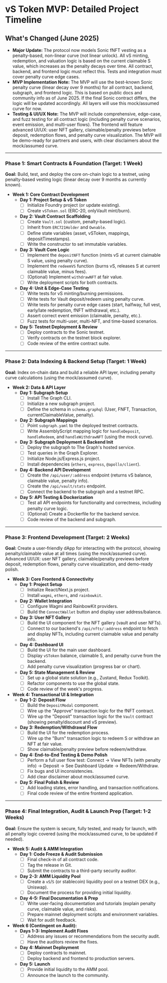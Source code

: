 # vS Token MVP: Detailed Project Timeline

## What's Changed (June 2025)
- **Major Update:** The protocol now models Sonic fNFT vesting as a penalty-based, non-linear curve (not linear unlock). All vS minting, redemption, and valuation logic is based on the current claimable S value, which increases as the penalty decays over time. All contract, backend, and frontend logic must reflect this. Tests and integration must cover penalty curve edge cases.
- **MVP Implementation Note:** The MVP will use the best-known Sonic penalty curve (linear decay over 9 months) for all contract, backend, subgraph, and frontend logic. This is based on public docs and community info as of June 2025. If the final Sonic contract differs, the logic will be updated accordingly. All layers will use this mock/assumed curve for now.
- **Testing & UI/UX Note:** The MVP will include comprehensive, edge-case, and fuzz testing for all contract logic (including penalty curve scenarios, event emission, and multi-user flows). The frontend will feature advanced UI/UX: user NFT gallery, claimable/penalty previews before deposit, redemption flows, and penalty curve visualization. The MVP will be demo-ready for partners and users, with clear disclaimers about the mock/assumed curve.

---

### **Phase 1: Smart Contracts & Foundation (Target: 1 Week)**

**Goal:** Build, test, and deploy the core on-chain logic to a testnet, using penalty-based vesting logic (linear decay over 9 months as currently known).

*   **Week 1: Core Contract Development**
    *   **Day 1: Project Setup & vS Token**
        *   [ ] Initialize Foundry project (or update existing).
        *   [ ] Create `vSToken.sol` (ERC-20, onlyVault mint/burn).
    *   **Day 2: Vault Contract Scaffolding**
        *   [ ] Create `Vault.sol` (custom, penalty-based logic).
        *   [ ] Inherit from `ERC721Holder` and `Ownable`.
        *   [ ] Define state variables (asset, vSToken, mappings, depositTimestamps).
        *   [ ] Write the constructor to set immutable variables.
    *   **Day 3: Vault Core Logic**
        *   [ ] Implement the `depositNFT` function (mints vS at current claimable S value, using penalty curve).
        *   [ ] Implement the `redeemVS` function (burns vS, releases S at current claimable value, minus fees).
        *   [ ] (Optional) Implement `withdrawNFT` at fair value.
        *   [ ] Write deployment scripts for both contracts.
    *   **Day 4: Unit & Edge-Case Testing**
        *   [ ] Write tests for vS minting/burning permissions.
        *   [ ] Write tests for Vault deposit/redeem using penalty curve.
        *   [ ] Write tests for penalty curve edge cases (start, halfway, full vest, early/late redemption, fNFT withdrawal, etc.).
        *   [ ] Assert correct event emission (claimable, penalty, etc.).
        *   [ ] Fuzz tests for multi-user, multi-NFT, and time-based scenarios.
    *   **Day 5: Testnet Deployment & Review**
        *   [ ] Deploy contracts to the Sonic testnet.
        *   [ ] Verify contracts on the testnet block explorer.
        *   [ ] Code review of the entire contract suite.

---

### **Phase 2: Data Indexing & Backend Setup (Target: 1 Week)**

**Goal:** Index on-chain data and build a reliable API layer, including penalty curve calculations (using the mock/assumed curve).

*   **Week 2: Data & API Layer**
    *   **Day 1: Subgraph Setup**
        *   [ ] Install The Graph CLI.
        *   [ ] Initialize a new subgraph project.
        *   [ ] Define the schema in `schema.graphql` (User, FNFT, Transaction, currentClaimableValue, penalty).
    *   **Day 2: Subgraph Mappings**
        *   [ ] Point `subgraph.yaml` to the deployed testnet contracts.
        *   [ ] Write AssemblyScript mapping logic for `handleDeposit`, `handleRedeem`, and `handleWithdrawNFT` (using the mock curve).
    *   **Day 3: Subgraph Deployment & Backend Init**
        *   [ ] Deploy the subgraph to The Graph's hosted service.
        *   [ ] Test queries in the Graph Explorer.
        *   [ ] Initialize Node.js/Express.js project.
        *   [ ] Install dependencies (`ethers`, `express`, `@apollo/client`).
    *   **Day 4: Backend API Development**
        *   [ ] Create the `/api/user/:address` endpoint (returns vS balance, claimable value, penalty info).
        *   [ ] Create the `/api/vault/stats` endpoint.
        *   [ ] Connect the backend to the subgraph and a testnet RPC.
    *   **Day 5: API Testing & Dockerization**
        *   [ ] Test all API endpoints for functionality and correctness, including penalty curve logic.
        *   [ ] (Optional) Create a Dockerfile for the backend service.
        *   [ ] Code review of the backend and subgraph.

---

### **Phase 3: Frontend Development (Target: 2 Weeks)**

**Goal:** Create a user-friendly dApp for interacting with the protocol, showing penalty/claimable value at all times (using the mock/assumed curve). Advanced UI/UX: user NFT gallery, claimable/penalty previews before deposit, redemption flows, penalty curve visualization, and demo-ready polish.

*   **Week 3: Core Frontend & Connectivity**
    *   **Day 1: Project Setup**
        *   [ ] Initialize React/Next.js project.
        *   [ ] Install `wagmi`, `ethers`, and `rainbowkit`.
    *   **Day 2: Wallet Integration**
        *   [ ] Configure Wagmi and RainbowKit providers.
        *   [ ] Build the `ConnectWallet` button and display user address/balance.
    *   **Day 3: User NFT Gallery**
        *   [ ] Build the UI component for the NFT gallery (vault and user NFTs).
        *   [ ] Connect to our backend's `/api/nfts/:address` endpoint to fetch and display NFTs, including current claimable value and penalty info.
    *   **Day 4: Dashboard UI**
        *   [ ] Build the UI for the main user dashboard.
        *   [ ] Display `vSToken` balance, claimable S, and penalty curve from the backend.
        *   [ ] Add penalty curve visualization (progress bar or chart).
    *   **Day 5: State Management & Review**
        *   [ ] Set up a global state solution (e.g., Zustand, Redux Toolkit).
        *   [ ] Refactor components to use the global state.
        *   [ ] Code review of the week's progress.

*   **Week 4: Transactional UI & Integration**
    *   **Day 1-2: Deposit Flow**
        *   [ ] Build the `DepositModal` component.
        *   [ ] Wire up the "Approve" transaction logic for the fNFT contract.
        *   [ ] Wire up the "Deposit" transaction logic for the `Vault` contract (showing penalty/discount and vS preview).
    *   **Day 3: Redemption/Withdrawal Flow**
        *   [ ] Build the UI for the redemption process.
        *   [ ] Wire up the "Burn" transaction logic to redeem S or withdraw an NFT at fair value.
        *   [ ] Show claimable/penalty preview before redeem/withdraw.
    *   **Day 4: End-to-End Testing & Demo Polish**
        *   [ ] Perform a full user flow test: Connect -> View NFTs (with penalty info) -> Deposit -> See Dashboard Update -> Redeem/Withdraw.
        *   [ ] Fix bugs and UI inconsistencies.
        *   [ ] Add clear disclaimer about mock/assumed curve.
    *   **Day 5: Final Polish & Review**
        *   [ ] Add loading states, error handling, and transaction notifications.
        *   [ ] Final code review of the entire frontend application.

---

### **Phase 4: Final Integration, Audit & Launch Prep (Target: 1-2 Weeks)**

**Goal:** Ensure the system is secure, fully tested, and ready for launch, with all penalty logic covered (using the mock/assumed curve, to be updated if needed).

*   **Week 5: Audit & AMM Integration**
    *   **Day 1: Code Freeze & Audit Submission**
        *   [ ] Final check-in of all contract code.
        *   [ ] Tag the release in Git.
        *   [ ] Submit the contracts to a third-party security auditor.
    *   **Day 2-3: AMM Liquidity Pool**
        *   [ ] Create a `vS`/`S` (or stablecoin) liquidity pool on a testnet DEX (e.g., Uniswap).
        *   [ ] Document the process for providing initial liquidity.
    *   **Day 4-5: Final Documentation & Prep**
        *   [ ] Write user-facing documentation and tutorials (explain penalty curve, claimable value, and risks).
        *   [ ] Prepare mainnet deployment scripts and environment variables.
        *   [ ] Wait for audit feedback.

*   **Week 6 (Contingent on Audit):**
    *   **Days 1-3: Implement Audit Fixes**
        *   [ ] Address any issues or recommendations from the security audit.
        *   [ ] Have the auditors review the fixes.
    *   **Day 4: Mainnet Deployment**
        *   [ ] Deploy contracts to mainnet.
        *   [ ] Deploy backend and frontend to production servers.
    *   **Day 5: Launch**
        *   [ ] Provide initial liquidity to the AMM pool.
        *   [ ] Announce the launch to the community. 